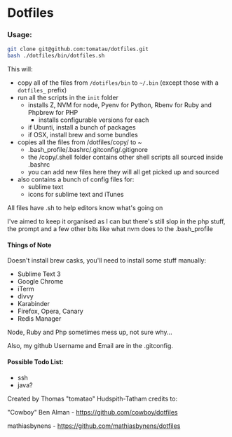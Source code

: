 # Dotfiles

### Usage:
```bash
git clone git@github.com:tomatau/dotfiles.git
bash ./dotfiles/bin/dotfiles.sh
```

This will:

- copy all of the files from `/dotifles/bin` to `~/.bin` (except those with a `dotfiles_` prefix)
- run all the scripts in the `init` folder
    - installs Z, NVM for node, Pyenv for Python, Rbenv for Ruby and Phpbrew for PHP
        - installs configurable versions for each
    - if Ubunti, install a bunch of packages
    - if OSX, install brew and some bundles
- copies all the files from /dotfiles/copy/ to ~
    - .bash_profile/.bashrc/.gitconfig/.gitignore
    - the /copy/.shell folder contains other shell scripts all sourced inside .bashrc
    - you can add new files here they will all get picked up and sourced
- also contains a bunch of config files for:
	- sublime text
	- icons for sublime text and iTunes

All files have .sh to help editors know what's going on

I've aimed to keep it organised as I can but there's still slop in the php stuff, the prompt and a few other bits like what nvm does to the .bash_profile

#### Things of Note

Doesn't install brew casks, you'll need to install some stuff manually:
- Sublime Text 3
- Google Chrome
- iTerm
- divvy
- Karabinder
- Firefox, Opera, Canary
- Redis Manager

Node, Ruby and Php sometimes mess up, not sure why...

Also, my github Username and Email are in the .gitconfig.

#### Possible Todo List: 
- ssh
- java?

Created by Thomas "tomatao" Hudspith-Tatham
credits to:

"Cowboy" Ben Alman - https://github.com/cowboy/dotfiles

mathiasbynens - https://github.com/mathiasbynens/dotfiles
